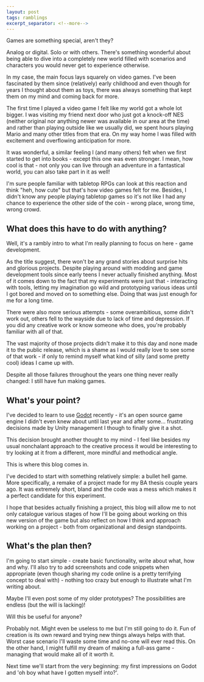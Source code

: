 ```yaml
---
layout: post
tags: ramblings
excerpt_separator: <!--more-->
---
```

Games are something special, aren't they?

Analog or digital. Solo or with others. There's something wonderful about being able to dive into a completely new world filled with scenarios and characters you would never get to experience otherwise.

In my case, the main focus lays squarely on video games. I've been fascinated by them since (relatively) early childhood and even though for years I thought about them as toys, there was always something that kept them on my mind and coming back for more.
<!--more-->

The first time I played a video game I felt like my world got a whole lot bigger. I was visiting my friend next door who just got a knock-off NES (neither original nor anything newer was available in our area at the time) and rather than playing outside like we usually did, we spent hours playing Mario and many other titles from that era. On my way home I was filled with excitement and overflowing anticipation for more.

It was wonderful, a similar feeling I (and many others) felt when we first started to get into books - except this one was even stronger.
I mean, how cool is that - not only you can live through an adventure in a fantastical world, you can also take part in it as well!

I'm sure people familiar with tabletop RPGs can look at this reaction and think "heh, how cute" but that's how video games felt for me. Besides, I didn't know any people playing tabletop games so it's not like I had any chance to experience the other side of the coin - wrong place, wrong time, wrong crowd.

## What does this have to do with anything?

Well, it's a rambly intro to what I'm really planning to focus on here - game development.

As the title suggest, there won't be any grand stories about surprise hits and glorious projects.
Despite playing around with modding and game development tools since early teens I never actually finished anything.
Most of it comes down to the fact that my experiments were just that - interacting with tools, letting my imagination go wild and prototyping various ideas until I got bored and moved on to something else. Doing that was just enough for me for a long time.

There were also more serious attempts - some overambitious, some didn't work out, others fell to the wayside due to lack of time and depression. If you did any creative work or know someone who does, you're probably familiar with all of that.

The vast majority of those projects didn't make it to this day and none made it to the public release, which is a shame as I would really love to see some of that work - if only to remind myself what kind of silly (and some pretty cool) ideas I came up with.

Despite all those failures throughout the years one thing never really changed: I still have fun making games.

## What's your point?

I've decided to learn to use [Godot](https://godotengine.org) recently - it's an open source game engine I didn't even knew about until last year and after some\... frustrating decisions made by Unity management I though to finally give it a shot.

This decision brought another thought to my mind - I feel like besides my usual nonchalant approach to the creative process it would be interesting to try looking at it from a different, more mindful and methodical angle.

This is where this blog comes in.

I've decided to start with something relatively simple: a bullet hell game. More specifically, a remake of a project made for my BA thesis couple years ago.
It was extremely short, bland and the code was a mess which makes it a perfect candidate for this experiment.

I hope that besides actually finishing a project, this blog will allow me to not only catalogue various stages of how I'll be going about working on this new version of the game but also reflect on how I think and approach working on a project - both from organizational and design standpoints.

## What's the plan then?

I'm going to start simple - create basic functionality, write about what, how and why. I'll also try to add screenshots and code snippets when appropriate (even though sharing my code online is a pretty terrifying concept to deal with) - nothing too crazy but enough to illustrate what I'm writing about.

Maybe I'll even post some of my older prototypes? The possibilities are endless (but the will is lacking)!

Will this be useful for anyone?

Probably not. Might even be useless to me but I'm still going to do it. Fun of creation is its own reward and trying new things always helps with that.
Worst case scenario I'll waste some time and no-one will ever read this. On the other hand, I might fulfill my dream of making a full-ass game - managing that would make all of it worth it.

Next time we'll start from the very beginning: my first impressions on Godot and 'oh boy what have I gotten myself into?'.